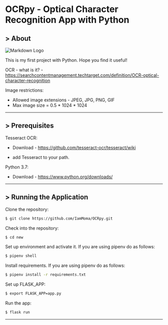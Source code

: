 # OCRpy - Optical Character Recognition App with Python

## > About

![Markdown Logo](https://www.scantopdf.com/images/default-source/desktop-assets/solutions_ocr.png?sfvrsn=e1482150_2) 

This is my first project with Python. Hope you find it useful!

OCR - what is it? - https://searchcontentmanagement.techtarget.com/definition/OCR-optical-character-recognition

Image restrictions:

- Allowed image extensions - JPEG, JPG, PNG, GIF
- Max image size = 0.5 * 1024 * 1024
<hr>

## > Prerequisites

Tesseract OCR:

- Download - https://github.com/tesseract-ocr/tesseract/wiki

- add Tesseract to your path.

Python 3.7:

- Download - https://www.python.org/downloads/

<hr>

## > Running the Application

Clone the repository:

```bash
$ git clone https://github.com/IamMoma/OCRpy.git
```

Check into the repository:

```bash
$ cd new
```

Set up environment and activate it. If you are using pipenv do as follows:

```bash
$ pipenv shell
```

Install requirements. If you are using pipenv do as follows:

```bash
$ pipenv install -r requirements.txt
```

Set up FLASK_APP:

```bash
$ export FLASK_APP=app.py
```

Run the app:

```bash
$ flask run
```
<hr>

